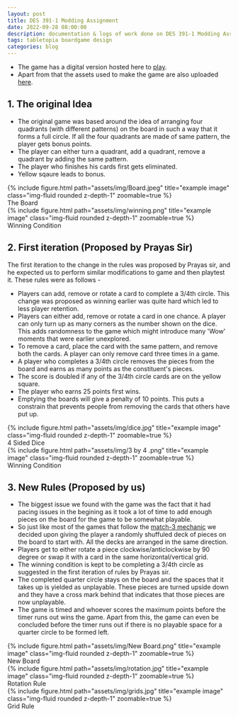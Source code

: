 ```yaml
---
layout: post
title: DES 391-1 Modding Assignment
date: 2022-09-28 08:00:00
description: documentation & logs of work done on DES 391-1 Modding Assignment
tags: tabletopia boardgame design
categories: blog
---
```

* The game has a digital version  hosted here to [play](https://tabletopia.com/players/id1929536/19qb8n/play).
* Apart from that the assets used to make the game are also uploaded [here](assets/pdf/game.pdf). 
  
## 1. The original Idea
 * The original game was based around the idea of arranging four quadrants (with different patterns) on the board in such a way that it forms a full circle. If all the four quadrants are made of same pattern, the player gets bonus points. 
 * The player can either turn a quadrant, add a quadrant, remove a quadrant by adding the same pattern.
 * The player who finishes his cards first gets eliminated.
 * Yellow sqaure leads to bonus. 

<div class="row">
    <div class="col-sm mt-3 mt-md-0">
        {% include figure.html path="assets/img/Board.jpeg" title="example image" class="img-fluid rounded z-depth-1" zoomable=true %}
        <div class="caption">
        The Board
        </div>
    </div>
    <div class="col-sm mt-3 mt-md-0">
        {% include figure.html path="assets/img/winning.png" title="example image" class="img-fluid rounded z-depth-1" zoomable=true %}
        <div class="caption">
        Winning Condition
    </div>
    </div>    
</div>

## 2. First iteration (Proposed by Prayas Sir)
  The first iteration to the change in the rules was proposed by Prayas sir, and he expected us to perform similar modifications to game and then playtest it. These rules were as follows - 
   * Players can add, remove or rotate a card to complete a 3/4th circle. This change was proposed as winning earlier was quite hard which led to less player retention.
   * Players can either add, remove or rotate a card in one chance. A player can only turn up as many corners as the number shown on the dice. This adds randomness to the game which might introduce many 'Wow' moments that were earlier unexplored.
   * To remove a card, place the card with the same pattern, and remove both the cards. A player can only remove card three times in a game.
   * A player who completes a 3/4th circle removes the pieces from the board and earns as many points as the constituent's pieces.
   * The score is doubled if any of the 3/4th circle cards are on the yellow square.
   * The player who earns 25 points first wins.
   * Emptying the boards will give a penalty of 10 points. This puts a constrain that prevents people from removing the cards that others have put up.

<div class="row">
    <div class="col-sm mt-3 mt-md-0">
        {% include figure.html path="assets/img/dice.jpg" title="example image" class="img-fluid rounded z-depth-1" zoomable=true %}
        <div class="caption">
        4 Sided Dice
        </div>
    </div>
    <div class="col-sm mt-3 mt-md-0">
        {% include figure.html path="assets/img/3 by 4 .png" title="example image" class="img-fluid rounded z-depth-1" zoomable=true %}
        <div class="caption">
        Winning Condition
    </div>
    </div>    
</div>

## 3. New Rules (Proposed by us)
 * The biggest issue we found with the game was the fact that it had pacing issues in the begining as it took a lot of time to add enough pieces on the board for the game to be somewhat playable.
 * So just like most of the games that follow the [match-3 mechanic](https://en.wikipedia.org/wiki/Category:Match_3_games) we decided upon giving the player a randomly shuffuled deck of pieces on the board to start with. All the decks are arranged in the same direction.
 * Players get to either rotate a piece clockwise/anticlockwise by 90 degree or swap it with a card in the same horizontal/vertical grid.
 * The winning condition is kept to be completing a 3/4th circle as suggested in the first iteration of rules by Prayas sir.
 * The completed quarter circle stays on the board and the spaces that it takes up is yielded as unplayable. These pieces are turned upside down and they have a cross mark behind that indicates that those pieces are now unplayable.
 * The game is timed and whoever scores the maximum points before the timer runs out wins the game. Apart from this, the game can even be concluded before the timer runs out if there is no playable space for a quarter circle to be formed left.
  
<div class="row">
    <div class="col-sm mt-3 mt-md-0">
        {% include figure.html path="assets/img/New Board.png" title="example image" class="img-fluid rounded z-depth-1" zoomable=true %}
        <div class="caption">
        New Board
        </div>
    </div>
    <div class="col-sm mt-3 mt-md-0">
        {% include figure.html path="assets/img/rotation.jpg" title="example image" class="img-fluid rounded z-depth-1" zoomable=true %}
        <div class="caption">
        Rotation Rule
    </div>
    </div>  
    <div class="col-sm mt-3 mt-md-0">
        {% include figure.html path="assets/img/grids.jpg" title="example image" class="img-fluid rounded z-depth-1" zoomable=true %}
        <div class="caption">
        Grid Rule
    </div>
    </div>   
</div>